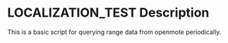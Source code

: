 # LOCALIZATION_TEST Description

This is a basic script for querying range data from openmote periodically.